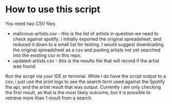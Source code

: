 # How to use this script
You need two CSV files
- malicious-artists.csv - this is the list of artists in question we need to check against spotify. I initially exported the original spreadsheet, and reduced it down to a small list for testing. I would suggest downloading the original spreadsheet as a csv and pasting artists not yet searched into the existing csv in this repo.
- updated-artists.csv - this is the results file that will record if the artist was found

Run the script via your IDE or terminal. While i do have the script output to a csv, i just use the print logs to see the search term used against the Spotify the api, and the artist result that was output. Currently i am only checking the first result, as that is the most likely outcome, but it is possible to retrieve more than 1 result from a search.
